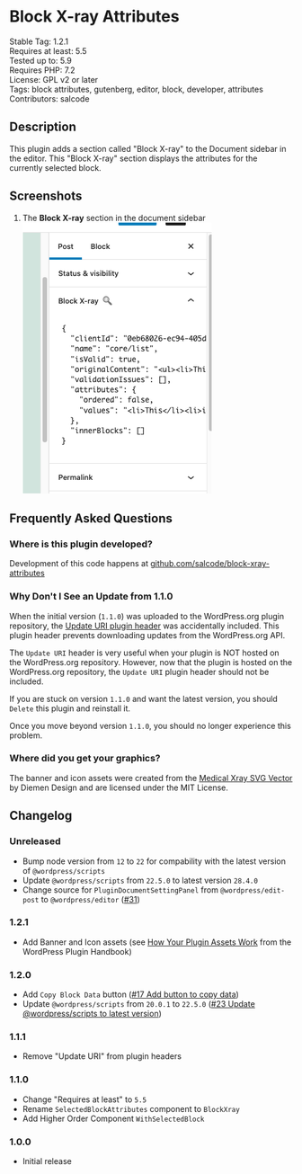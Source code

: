 # Block X-ray Attributes

Stable Tag: 1.2.1  
Requires at least: 5.5  
Tested up to: 5.9  
Requires PHP: 7.2  
License: GPL v2 or later  
Tags: block attributes, gutenberg, editor, block, developer, attributes  
Contributors: salcode  

## Description

This plugin adds a section called "Block X-ray" to the Document sidebar in the editor. This "Block X-ray" section displays the attributes for the currently selected block.

## Screenshots

1. The **Block X-ray** section in the document sidebar<br>![The Block X-ray section in the document sidebar](.wordpress-org/screenshot-1.png)

## Frequently Asked Questions

### Where is this plugin developed?

Development of this code happens at [github.com/salcode/block-xray-attributes](https://github.com/salcode/block-xray-attributes)

### Why Don't I See an Update from 1.1.0

When the initial version (`1.1.0`) was uploaded to the WordPress.org plugin repository, the [Update URI plugin header](https://make.wordpress.org/core/2021/06/29/introducing-update-uri-plugin-header-in-wordpress-5-8/) was accidentally included. This plugin header prevents downloading updates from the WordPress.org API.

The `Update URI` header is very useful when your plugin is NOT hosted on the WordPress.org repository. However, now that the plugin is hosted on the WordPress.org repository, the `Update URI` plugin header should not be included.

If you are stuck on version `1.1.0` and want the latest version, you should `Delete` this plugin and reinstall it.

Once you move beyond version `1.1.0`, you should no longer experience this problem.

### Where did you get your graphics?

The banner and icon assets were created from the [Medical Xray SVG Vector](https://www.svgrepo.com/svg/444138/medical-xray) by Diemen Design and are licensed under the MIT License.

## Changelog

### Unreleased

* Bump node version from `12` to `22` for compability with the latest version of `@wordpress/scripts`
* Update `@wordpress/scripts` from `22.5.0` to latest version `28.4.0`
* Change source for `PluginDocumentSettingPanel` from `@wordpress/edit-post` to `@wordpress/editor` ([#31](https://github.com/salcode/block-xray-attributes/issues/31))

### 1.2.1

* Add Banner and Icon assets (see [How Your Plugin Assets Work](https://developer.wordpress.org/plugins/wordpress-org/plugin-assets/) from the WordPress Plugin Handbook)

### 1.2.0

* Add `Copy Block Data` button ([#17 Add button to copy data](https://github.com/salcode/block-xray-attributes/issues/17))
* Update `@wordpress/scripts` from `20.0.1` to `22.5.0` ([#23 Update @wordpress/scripts to latest version](https://github.com/salcode/block-xray-attributes/issues/23))

### 1.1.1

* Remove "Update URI" from plugin headers

### 1.1.0

* Change "Requires at least" to `5.5`
* Rename `SelectedBlockAttributes` component to `BlockXray`
* Add Higher Order Component `WithSelectedBlock`

### 1.0.0

* Initial release
